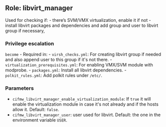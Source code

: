## Role: libvirt_manager

Used for checking if:
    - there’s SVM/VMX virtualization, enable it if not
    - install libvirt packages and dependencies and add group and user to libvirt group if necessary,


### Privilege escalation

`become` - Required in:
    - `virsh_checks.yml`: For creating libvirt group if needed and also append user to this group if it's not there.
    - `virtualization_prerequisites.yml`: For enabling VMX/SVM module with modprobe.
    - `packages.yml`: Install all libvirt dependencies.
    - `polkit_rules.yml`: Add polkit rules under `/etc/`.

### Parameters
* `cifmw_libvirt_manager_enable_virtualization_module`: If `true` it will enable the virtualization module in case it's not already and if the hosts allow it. Default: `false`.
* `cifmw_libvirt_manager_user`: user used for libvirt. Default: the one in the environment variable `USER`.
